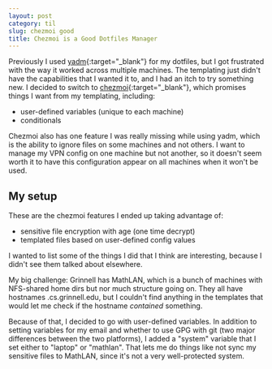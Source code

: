 ```yaml
---
layout: post
category: til
slug: chezmoi good
title: Chezmoi is a Good Dotfiles Manager
---
```


Previously I used [yadm](https://yadm.io/){:target="_blank"} for my dotfiles, but 
I got frustrated with the way it worked across multiple machines. The templating
just didn't have the capabilities that I wanted it to, and I had an itch to try
something new. I decided to switch to [chezmoi](https://www.chezmoi.io/){:target="_blank"},
which promises things I want from my templating, including:

- user-defined variables (unique to each machine)
- conditionals

Chezmoi also has one feature I was really missing while using yadm, which is
the ability to ignore files on some machines and not others. I want to manage my
VPN config on one machine but not another, so it doesn't seem worth it to have this
configuration appear on all machines when it won't be used.

## My setup

These are the chezmoi features I ended up taking advantage of:
- sensitive file encryption with age (one time decrypt)
- templated files based on user-defined config values

I wanted to list some of the things I did that I think are interesting, because
I didn't see them talked about elsewhere.

My big challenge: Grinnell has MathLAN, which is a bunch of machines with NFS-shared
home dirs but nor much structure going on. They all have hostnames <something>.cs.grinnell.edu,
but I couldn't find anything in the templates that would let me check if the hostname *contained*
something.

Because of that, I decided to go with user-defined variables. In addition to setting variables for
my email and whether to use GPG with git (two major differences between the two platforms), I
added a "system" variable that I set either to "laptop" or "mathlan". That lets me do things like
not sync my sensitive files to MathLAN, since it's not a very well-protected system.
